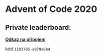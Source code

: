 # Advent of Code 2020
## __Private leaderboard__: 
[__Odkaz na připojení__](https://adventofcode.com/2020/leaderboard/private)

kód `1103705-a079a8b4`

